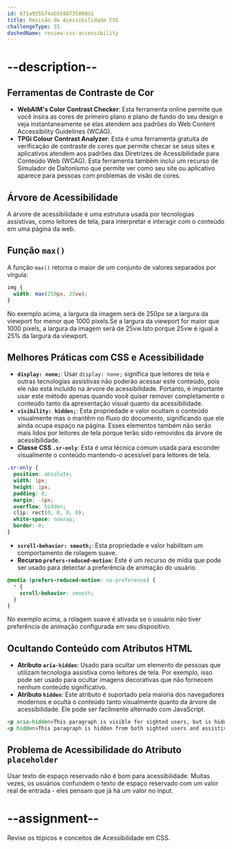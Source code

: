 ```yaml
---
id: 671a955b74ab5588735800d1
title: Revisão de Acessibilidade CSS
challengeType: 31
dashedName: review-css-accessibility
---
```


# --description--

## Ferramentas de Contraste de Cor

- **WebAIM's Color Contrast Checker**: Esta ferramenta online permite que você insira as cores de primeiro plano e plano de fundo do seu design e veja instantaneamente se elas atendem aos padrões do Web Content Accessibility Guidelines (WCAG).
- **TPGi Colour Contrast Analyzer**: Esta é uma ferramenta gratuita de verificação de contraste de cores que permite checar se seus sites e aplicativos atendem aos padrões das Diretrizes de Acessibilidade para Conteúdo Web (WCAG). Esta ferramenta também inclui um recurso de Simulador de Daltonismo que permite ver como seu site ou aplicativo aparece para pessoas com problemas de visão de cores.

## Árvore de Acessibilidade

A árvore de acessibilidade é uma estrutura usada por tecnologias assistivas, como leitores de tela, para interpretar e interagir com o conteúdo em uma página da web.

## Função `max()`

A função `max()` retorna o maior de um conjunto de valores separados por vírgula:

```css
img {
  width: max(250px, 25vw);
}
```

No exemplo acima, a largura da imagem será de 250px se a largura da viewport for menor que 1000 pixels.Se a largura da viewport for maior que 1000 pixels, a largura da imagem será de 25vw.Isto porque 25vw é igual a 25% da largura da viewport.

## Melhores Práticas com CSS e Acessibilidade

- **`display: none;`**: Usar `display: none;` significa que leitores de tela e outras tecnologias assistivas não poderão acessar este conteúdo, pois ele não está incluído na árvore de acessibilidade. Portanto, é importante usar este método apenas quando você quiser remover completamente o conteúdo tanto da apresentação visual quanto da acessibilidade.
- **`visibility: hidden;`**: Esta propriedade e valor ocultam o conteúdo visualmente mas o mantêm no fluxo do documento, significando que ele ainda ocupa espaço na página. Esses elementos também não serão mais lidos por leitores de tela porque terão sido removidos da árvore de acessibilidade. 
- **Classe CSS `.sr-only`**: Esta é uma técnica comum usada para esconder visualmente o conteúdo mantendo-o acessível para leitores de tela.

```css
.sr-only {
  position: absolute;
  width: 1px;
  height: 1px;
  padding: 0;
  margin: -1px;
  overflow: hidden;
  clip: rect(0, 0, 0, 0);
  white-space: nowrap;
  border: 0;
}
```

- **`scroll-behavior: smooth;`**: Esta propriedade e valor habilitam um comportamento de rolagem suave.
- **Recurso `prefers-reduced-motion`**: Este é um recurso de mídia que pode ser usado para detectar a preferência de animação do usuário.

```css
@media (prefers-reduced-motion: no-preference) {
  * {
    scroll-behavior: smooth;
  }
}
```

No exemplo acima, a rolagem suave é ativada se o usuário não tiver preferência de animação configurada em seu dispositivo.

## Ocultando Conteúdo com Atributos HTML

- **Atributo `aria-hidden`**: Usado para ocultar um elemento de pessoas que utilizam tecnologia assistiva como leitores de tela. Por exemplo, isso pode ser usado para ocultar imagens decorativas que não fornecem nenhum conteúdo significativo.
- **Atributo `hidden`**: Este atributo é suportado pela maioria dos navegadores modernos e oculta o conteúdo tanto visualmente quanto da árvore de acessibilidade. Ele pode ser facilmente alternado com JavaScript.

```html
<p aria-hidden>This paragraph is visible for sighted users, but is hidden from assistive technology.</p>
<p hidden>This paragraph is hidden from both sighted users and assistive technology.</p>
```

## Problema de Acessibilidade do Atributo `placeholder`

Usar texto de espaço reservado não é bom para acessibilidade. Muitas vezes, os usuários confundem o texto de espaço reservado com um valor real de entrada - eles pensam que já há um valor no input.

# --assignment--

Revise os tópicos e conceitos de Acessibilidade em CSS.
